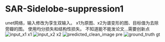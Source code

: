 # SAR-Sidelobe-suppression1
unet网络，输入修改为孪生双输入。
x1为原图、x2为谱变形的图、目标值为去除旁瓣的图。
使用均分损失和结构性损失。
不知道能不能发论文...需要创新点
![input_x1](https://github.com/user-attachments/assets/f51a8faa-d76e-4f72-80d5-a4580e10b07d)
x1
![input_x2](https://github.com/user-attachments/assets/b8876b58-8fda-4aa8-a958-6a0c57c45da3)
x2
![predicted_clean_image](https://github.com/user-attachments/assets/14a0a085-e336-40f5-abf9-01bd971300e2)
pre
![ground_truth](https://github.com/user-attachments/assets/244c4864-8b5a-4abe-8cd8-0479d866177a)
gt
